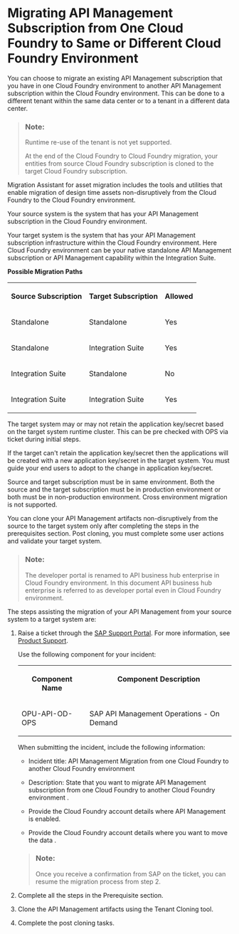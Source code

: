 <!-- loio17f09f3bd7e04b47a0a7ccfee07f95b4 -->

# Migrating API Management Subscription from One Cloud Foundry to Same or Different Cloud Foundry Environment

You can choose to migrate an existing API Management subscription that you have in one Cloud Foundry environment to another API Management subscription within the Cloud Foundry environment. This can be done to a different tenant within the same data center or to a tenant in a different data center.

> ### Note:  
> Runtime re-use of the tenant is not yet supported.
> 
> At the end of the Cloud Foundry to Cloud Foundry migration, your entities from source Cloud Foundry subscription is cloned to the target Cloud Foundry subscription.

Migration Assistant for asset migration includes the tools and utilities that enable migration of design time assets non-disruptively from the Cloud Foundry to the Cloud Foundry environment.

Your source system is the system that has your API Management subscription in the Cloud Foundry environment.

Your target system is the system that has your API Management subscription infrastructure within the Cloud Foundry environment. Here Cloud Foundry environment can be your native standalone API Management subscription or API Management capability within the Integration Suite.

**Possible Migration Paths**


<table>
<tr>
<th valign="top">

**Source Subscription** 

</th>
<th valign="top">

**Target Subscription** 

</th>
<th valign="top">

**Allowed** 

</th>
</tr>
<tr>
<td valign="top">

Standalone

</td>
<td valign="top">

Standalone

</td>
<td valign="top">

Yes

</td>
</tr>
<tr>
<td valign="top">

Standalone

</td>
<td valign="top">

Integration Suite

</td>
<td valign="top">

Yes

</td>
</tr>
<tr>
<td valign="top">

Integration Suite

</td>
<td valign="top">

Standalone

</td>
<td valign="top">

No

</td>
</tr>
<tr>
<td valign="top">

Integration Suite

</td>
<td valign="top">

Integration Suite

</td>
<td valign="top">

Yes

</td>
</tr>
</table>

The target system may or may not retain the application key/secret based on the target system runtime cluster. This can be pre checked with OPS via ticket during initial steps.

If the target can't retain the application key/secret then the applications will be created with a new application key/secret in the target system. You must guide your end users to adopt to the change in application key/secret.

Source and target subscription must be in same environment. Both the source and the target subscription must be in production environment or both must be in non-production environment. Cross environment migration is not supported.

You can clone your API Management artifacts non-disruptively from the source to the target system only after completing the steps in the prerequisites section. Post cloning, you must complete some user actions and validate your target system.

> ### Note:  
> The developer portal is renamed to API business hub enterprise in Cloud Foundry environment. In this document API business hub enterprise is referred to as developer portal even in Cloud Foundry environment.

The steps assisting the migration of your API Management from your source system to a target system are:

1.  Raise a ticket through the [SAP Support Portal](https://support.sap.com/en/index.html). For more information, see [Product Support](https://support.sap.com/en/my-support/product-support.html).

    Use the following component for your incident:


    <table>
    <tr>
    <th valign="top">

    Component Name
    
    </th>
    <th valign="top">

    Component Description
    
    </th>
    </tr>
    <tr>
    <td valign="top">
    
    OPU-API-OD-OPS
    
    </td>
    <td valign="top">
    
    SAP API Management Operations - On Demand
    
    </td>
    </tr>
    </table>
    
    When submitting the incident, include the following information:

    -   Incident title: API Management Migration from one Cloud Foundry to another Cloud Foundry environment

    -   Description: State that you want to migrate API Management subscription from one Cloud Foundry to another Cloud Foundry environment .

    -   Provide the Cloud Foundry account details where API Management is enabled.

    -   Provide the Cloud Foundry account details where you want to move the data .


    > ### Note:  
    > Once you receive a confirmation from SAP on the ticket, you can resume the migration process from step 2.

2.  Complete all the steps in the Prerequisite section.

3.  Clone the API Management artifacts using the Tenant Cloning tool.

4.  Complete the post cloning tasks.


